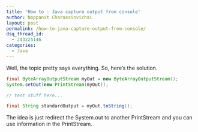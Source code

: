 ```yaml
---
title: 'How to : Java capture output from console'
author: Noppanit Charassinvichai
layout: post
permalink: /how-to-java-capture-output-from-console/
dsq_thread_id:
  - 243225146
categories:
  - Java
---
```

Well, the topic pretty says everything. So, here&#8217;s the solution.

``` java
final ByteArrayOutputStream myOut = new ByteArrayOutputStream();
System.setOut(new PrintStream(myOut));

// test stuff here...

final String standardOutput = myOut.toString();
```

The idea is just redirect the System.out to another PrintStream and you can use information in the PrintStream.
